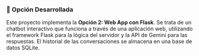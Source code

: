 ### 📝 Opción Desarrollada

Este proyecto implementa la **Opción 2: Web App con Flask**. Se trata de un chatbot interactivo que funciona a través de una aplicación web, utilizando el framework Flask para la lógica del servidor y la API de Gemini para las respuestas. El historial de las conversaciones se almacena en una base de datos SQLite.